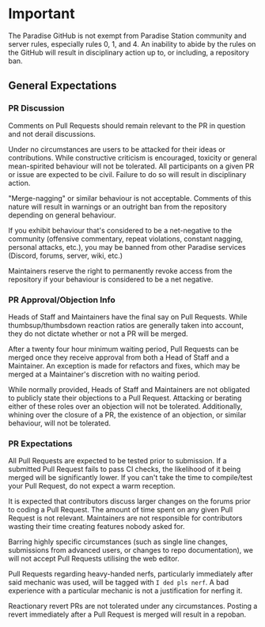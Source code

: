 # Important

The Paradise GitHub is not exempt from Paradise Station community and server rules, especially rules 0, 1, and 4. An inability to abide by the rules on the GitHub will result in disciplinary action up to, or including, a repository ban.

## General Expectations

### PR Discussion

Comments on Pull Requests should remain relevant to the PR in question and not derail discussions.

Under no circumstances are users to be attacked for their ideas or contributions. While constructive criticism is encouraged, toxicity or general mean-spirited behaviour will not be tolerated. All participants on a given PR or issue are expected to be civil. Failure to do so will result in disciplinary action.

"Merge-nagging" or similar behaviour is not acceptable. Comments of this nature will result in warnings or an outright ban from the repository depending on general behaviour.

If you exhibit behaviour that's considered to be a net-negative to the community (offensive commentary, repeat violations, constant nagging, personal attacks, etc.), you may be banned from other Paradise services (Discord, forums, server, wiki, etc.)

Maintainers reserve the right to permanently revoke access from the repository if your behaviour is considered to be a net negative.

### PR Approval/Objection Info

Heads of Staff and Maintainers have the final say on Pull Requests. While thumbsup/thumbsdown reaction ratios are generally taken into account, they do not dictate whether or not a PR will be merged.

After a twenty four hour minimum waiting period, Pull Requests can be merged once they receive approval from both a Head of Staff and a Maintainer. An exception is made for refactors and fixes, which may be merged at a Maintainer's discretion with no waiting period.

While normally provided, Heads of Staff and Maintainers are not obligated to publicly state their objections to a Pull Request. Attacking or berating either of these roles over an objection will not be tolerated. Additionally, whining over the closure of a PR, the existence of an objection, or similar behaviour, will not be tolerated.

### PR Expectations

All Pull Requests are expected to be tested prior to submission. If a submitted Pull Request fails to pass CI checks, the likelihood of it being merged will be significantly lower. If you can't take the time to compile/test your Pull Request, do not expect a warm reception.

It is expected that contributors discuss larger changes on the forums prior to coding a Pull Request. The amount of time spent on any given Pull Request is not relevant. Maintainers are not responsible for contributors wasting their time creating features nobody asked for.

Barring highly specific circumstances (such as single line changes, submissions from advanced users, or changes to repo documentation), we will not accept Pull Requests utilising the web editor.

Pull Requests regarding heavy-handed nerfs, particularly immediately after said mechanic was used, will be tagged with `I ded pls nerf`. A bad experience with a particular mechanic is not a justification for nerfing it.

Reactionary revert PRs are not tolerated under any circumstances. Posting a revert immediately after a Pull Request is merged will result in a repoban.

